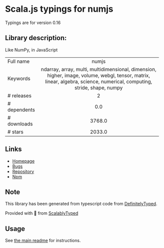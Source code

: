 
# Scala.js typings for numjs

Typings are for version 0.16

## Library description:
Like NumPy, in JavaScript

|                    |                 |
| ------------------ | :-------------: |
| Full name          | numjs |
| Keywords           | ndarray, array, multi, multidimensional, dimension, higher, image, volume, webgl, tensor, matrix, linear, algebra, science, numerical, computing, stride, shape, numpy |
| # releases         | 2 |
| # dependents       | 0.0 |
| # downloads        | 3768.0 |
| # stars            | 2033.0 |

## Links
- [Homepage](https://github.com/nicolaspanel/numjs#readme)
- [Bugs](https://github.com/nicolaspanel/numjs/issues)
- [Repository](https://github.com/nicolaspanel/numjs)
- [Npm](https://www.npmjs.com/package/numjs)
    


## Note
This library has been generated from typescript code from [DefinitelyTyped](https://definitelytyped.org).

Provided with :purple_heart: from [ScalablyTyped](https://github.com/oyvindberg/ScalablyTyped)

## Usage
See [the main readme](../../readme.md) for instructions.



